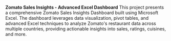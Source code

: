 **Zomato Sales Insights - Advanced Excel Dashboard**
This project presents a comprehensive Zomato Sales Insights Dashboard built using Microsoft Excel. The dashboard leverages data visualization, pivot tables, and advanced Excel techniques to analyze Zomato's restaurant data across multiple countries, providing actionable insights into sales, ratings, cuisines, and more.

